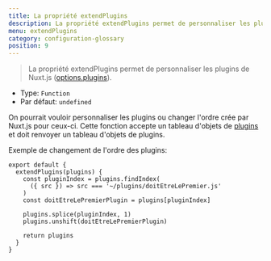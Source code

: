 ```yaml
---
title: La propriété extendPlugins
description: La propriété extendPlugins permet de personnaliser les plugins de Nuxt.js.
menu: extendPlugins
category: configuration-glossary
position: 9
---
```


> La propriété extendPlugins permet de personnaliser les plugins de Nuxt.js ([options.plugins](/docs/2.x/configuration-glossary/configuration-plugins)).

- Type: `Function`
- Par défaut: `undefined`

On pourrait vouloir personnaliser les plugins ou changer l'ordre crée par Nuxt.js pour ceux-ci. Cette fonction accepte un tableau d'objets de [plugins](/docs/2.x/configuration-glossary/configuration-plugins) et doit renvoyer un tableau d'objets de plugins.

Exemple de changement de l'ordre des plugins:

```js{}[nuxt.config.js]
export default {
  extendPlugins(plugins) {
    const pluginIndex = plugins.findIndex(
      ({ src }) => src === '~/plugins/doitEtreLePremier.js'
    )
    const doitEtreLePremierPlugin = plugins[pluginIndex]

    plugins.splice(pluginIndex, 1)
    plugins.unshift(doitEtreLePremierPlugin)

    return plugins
  }
}
```
